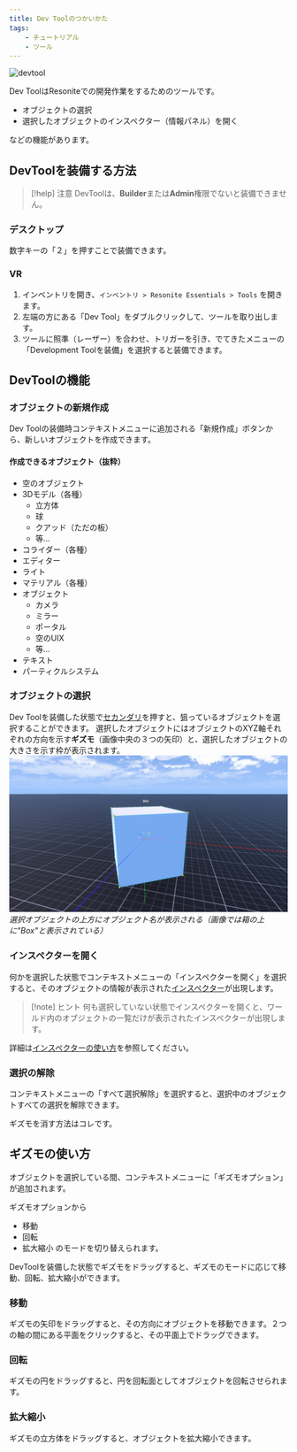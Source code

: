 ```yaml
---
title: Dev Toolのつかいかた
tags:
    - チュートリアル
    - ツール
---
```

![devtool](https://assets.resonite.com/e724431adad561a99a9cd4b75c0fea4904e496a814204781b3ef7aa6e4bdb472)

Dev ToolはResoniteでの開発作業をするためのツールです。 

- オブジェクトの選択
- 選択したオブジェクトのインスペクター（情報パネル）を開く

などの機能があります。
## DevToolを装備する方法
> [!help] 注意
> DevToolは、**Builder**または**Admin**権限でないと装備できません。
### デスクトップ
数字キーの「２」を押すことで装備できます。
### VR
1. インベントリを開き、`インベントリ > Resonite Essentials > Tools` を開きます。
2. 左端の方にある「Dev Tool」をダブルクリックして、ツールを取り出します。
3. ツールに照準（レーザー）を合わせ、トリガーを引き、でてきたメニューの「Development Toolを装備」を選択すると装備できます。
## DevToolの機能
### オブジェクトの新規作成
Dev Toolの装備時コンテキストメニューに追加される「新規作成」ボタンから、新しいオブジェクトを作成できます。
#### 作成できるオブジェクト（抜粋）
- 空のオブジェクト
- 3Dモデル（各種）
  - 立方体
  - 球
  - クアッド（ただの板）
  - 等…
- コライダー（各種）
- エディター
- ライト
- マテリアル（各種）
- オブジェクト
  - カメラ
  - ミラー
  - ポータル
  - 空のUIX
  - 等…
- テキスト
- パーティクルシステム
### オブジェクトの選択
Dev Toolを装備した状態で[セカンダリ](../Resoniteの基礎/intro.md#セカンダリー)を押すと、狙っているオブジェクトを選択することができます。
選択したオブジェクトにはオブジェクトのXYZ軸それぞれの方向を示す**ギズモ**（画像中央の３つの矢印）と、選択したオブジェクトの大きさを示す枠が表示されます。
![選択したオブジェクト](../image/gizmo-frame.png)
*選択オブジェクトの上方にオブジェクト名が表示される（画像では箱の上に"Box"と表示されている）*
### インスペクターを開く
何かを選択した状態でコンテキストメニューの「インスペクターを開く」を選択すると、そのオブジェクトの情報が表示された[インスペクター](../Resoniteの基礎/inspectorUsage.md)が出現します。
> [!note] ヒント
> 何も選択していない状態でインスペクターを開くと、ワールド内のオブジェクトの一覧だけが表示されたインスペクターが出現します。

詳細は[インスペクターの使い方](../Resoniteの基礎/inspectorUsage.md)を参照してください。
### 選択の解除
コンテキストメニューの「すべて選択解除」を選択すると、選択中のオブジェクトすべての選択を解除できます。

ギズモを消す方法はコレです。
## ギズモの使い方
オブジェクトを選択している間、コンテキストメニューに「ギズモオプション」が追加されます。

ギズモオプションから
- 移動
- 回転
- 拡大縮小
のモードを切り替えられます。

DevToolを装備した状態でギズモをドラッグすると、ギズモのモードに応じて移動、回転、拡大縮小ができます。
### 移動
ギズモの矢印をドラッグすると、その方向にオブジェクトを移動できます。２つの軸の間にある平面をクリックすると、その平面上でドラッグできます。
### 回転
ギズモの円をドラッグすると、円を回転面としてオブジェクトを回転させられます。
### 拡大縮小
ギズモの立方体をドラッグすると、オブジェクトを拡大縮小できます。